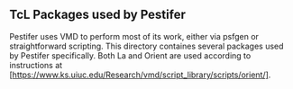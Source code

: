 TcL Packages used by Pestifer
-----------------------------

Pestifer uses VMD to perform most of its work, either via psfgen or straightforward scripting.  This directory containes several packages used by Pestifer specifically.  Both La and Orient are used according to instructions at [https://www.ks.uiuc.edu/Research/vmd/script_library/scripts/orient/].
